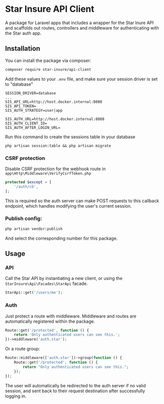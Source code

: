 # Star Insure API Client

A package for Laravel apps that includes a wrapper for the Star Inure API and scaffolds out routes, controllers and middleware for authenticating with the Star auth app.

## Installation

You can install the package via composer:

```bash
composer require star-insure/api-client
```

Add these values to your `.env` file, and make sure your session driver is set to "database"
```
SESSION_DRIVER=database
...
SIS_API_URL=http://host.docker.internal:8080
SIS_API_TOKEN=
SIS_AUTH_STRATEGY=user|app

SIS_AUTH_URL=http://host.docker.internal:8888
SIS_AUTH_CLIENT_ID=
SIS_AUTH_AFTER_LOGIN_URL=
```

Run this command to create the sessions table in your database
```
php artisan session:table && php artisan migrate
```

### CSRF protection
Disable CSRF protection for the webhook route in `app\Http\Middleware\VerifyCsrfToken.php`
```php
protected $except = [
    '/auth/cb',
];
```
This is required so the auth server can make POST requests to this callback endpoint, which handles modifying the user's current session.

### Publish config:
```bash
php artisan vendor:publish
```
And select the corresponding number for this package.

## Usage

### API
Call the Star API by instantiating a new client, or using the `StarInsure\Api\Facades\StarApi` facade.
```php
StarApi::get('/users/me');
```

### Auth
Just protect a route with middleware. Middleware and routes are automatically registered within the package.
```php
Route::get('/protected', function () {
    return 'Only authenticated users can see this.';
})->middleware('auth.star');
```

Or a route group:
```php
Route::middleware(['auth.star'])->group(function () {
    Route::get('/protected', function () {
        return "Only authenticated users can see this.";
    });
});
```

The user will automatically be redirected to the auth server if no valid session, and sent back to their request destination after successfully logging in.
